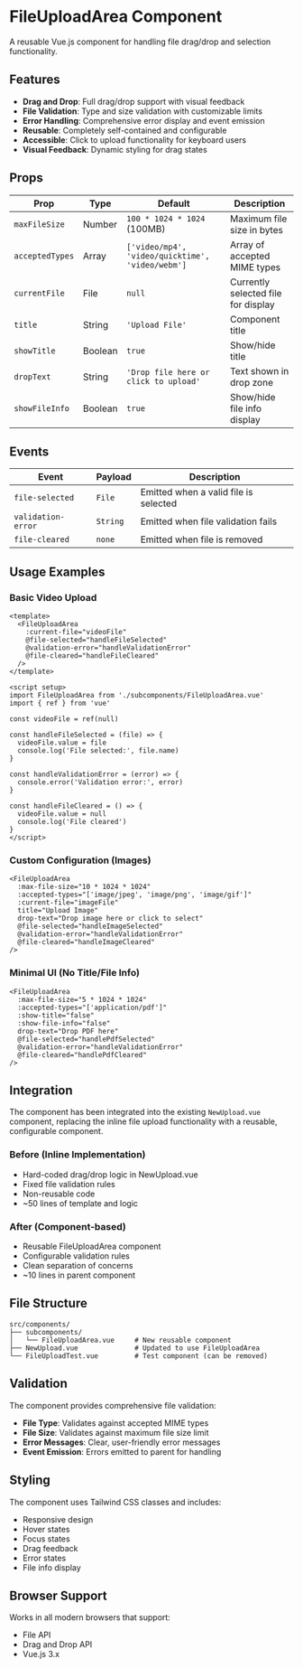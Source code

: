 # FileUploadArea Component

A reusable Vue.js component for handling file drag/drop and selection functionality.

## Features

- **Drag and Drop**: Full drag/drop support with visual feedback
- **File Validation**: Type and size validation with customizable limits  
- **Error Handling**: Comprehensive error display and event emission
- **Reusable**: Completely self-contained and configurable
- **Accessible**: Click to upload functionality for keyboard users
- **Visual Feedback**: Dynamic styling for drag states

## Props

| Prop | Type | Default | Description |
|------|------|---------|-------------|
| `maxFileSize` | Number | `100 * 1024 * 1024` (100MB) | Maximum file size in bytes |
| `acceptedTypes` | Array | `['video/mp4', 'video/quicktime', 'video/webm']` | Array of accepted MIME types |
| `currentFile` | File | `null` | Currently selected file for display |
| `title` | String | `'Upload File'` | Component title |
| `showTitle` | Boolean | `true` | Show/hide title |
| `dropText` | String | `'Drop file here or click to upload'` | Text shown in drop zone |
| `showFileInfo` | Boolean | `true` | Show/hide file info display |

## Events

| Event | Payload | Description |
|-------|---------|-------------|
| `file-selected` | `File` | Emitted when a valid file is selected |
| `validation-error` | `String` | Emitted when file validation fails |
| `file-cleared` | `none` | Emitted when file is removed |

## Usage Examples

### Basic Video Upload
```vue
<template>
  <FileUploadArea
    :current-file="videoFile"
    @file-selected="handleFileSelected"
    @validation-error="handleValidationError"
    @file-cleared="handleFileCleared"
  />
</template>

<script setup>
import FileUploadArea from './subcomponents/FileUploadArea.vue'
import { ref } from 'vue'

const videoFile = ref(null)

const handleFileSelected = (file) => {
  videoFile.value = file
  console.log('File selected:', file.name)
}

const handleValidationError = (error) => {
  console.error('Validation error:', error)
}

const handleFileCleared = () => {
  videoFile.value = null
  console.log('File cleared')
}
</script>
```

### Custom Configuration (Images)
```vue
<FileUploadArea
  :max-file-size="10 * 1024 * 1024"
  :accepted-types="['image/jpeg', 'image/png', 'image/gif']"
  :current-file="imageFile"
  title="Upload Image"
  drop-text="Drop image here or click to select"
  @file-selected="handleImageSelected"
  @validation-error="handleValidationError"
  @file-cleared="handleImageCleared"
/>
```

### Minimal UI (No Title/File Info)
```vue
<FileUploadArea
  :max-file-size="5 * 1024 * 1024"
  :accepted-types="['application/pdf']"
  :show-title="false"
  :show-file-info="false"
  drop-text="Drop PDF here"
  @file-selected="handlePdfSelected"
  @validation-error="handleValidationError"
  @file-cleared="handlePdfCleared"
/>
```

## Integration

The component has been integrated into the existing `NewUpload.vue` component, replacing the inline file upload functionality with a reusable, configurable component.

### Before (Inline Implementation)
- Hard-coded drag/drop logic in NewUpload.vue
- Fixed file validation rules
- Non-reusable code
- ~50 lines of template and logic

### After (Component-based)
- Reusable FileUploadArea component
- Configurable validation rules  
- Clean separation of concerns
- ~10 lines in parent component

## File Structure

```
src/components/
├── subcomponents/
│   └── FileUploadArea.vue     # New reusable component
├── NewUpload.vue              # Updated to use FileUploadArea
└── FileUploadTest.vue         # Test component (can be removed)
```

## Validation

The component provides comprehensive file validation:

- **File Type**: Validates against accepted MIME types
- **File Size**: Validates against maximum file size limit
- **Error Messages**: Clear, user-friendly error messages
- **Event Emission**: Errors emitted to parent for handling

## Styling

The component uses Tailwind CSS classes and includes:

- Responsive design
- Hover states
- Focus states  
- Drag feedback
- Error states
- File info display

## Browser Support

Works in all modern browsers that support:
- File API
- Drag and Drop API
- Vue.js 3.x